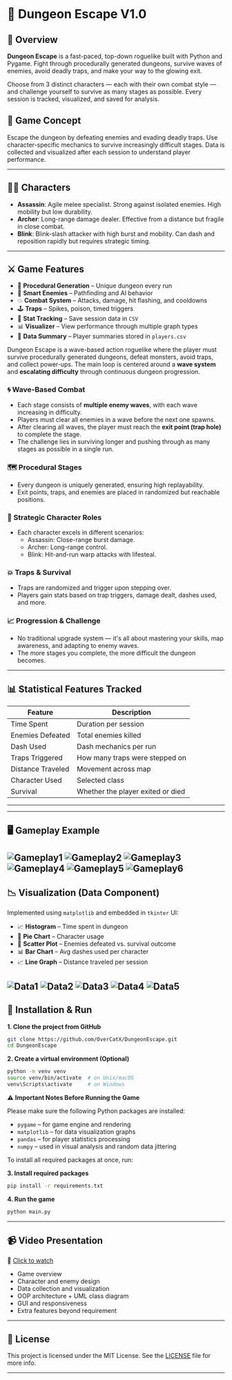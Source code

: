 
# 🐉 Dungeon Escape V1.0

## 🧭 Overview
**Dungeon Escape** is a fast-paced, top-down roguelike built with Python and Pygame.
Fight through procedurally generated dungeons, survive waves of enemies, avoid deadly traps, and make your way to the glowing exit.

Choose from 3 distinct characters — each with their own combat style — and challenge yourself to survive as many stages as possible. Every session is tracked, visualized, and saved for analysis.

## 🚀 Game Concept
Escape the dungeon by defeating enemies and evading deadly traps. Use character-specific mechanics to survive increasingly difficult stages. Data is collected and visualized after each session to understand player performance.

---

## 🧙‍♂️ Characters

- **Assassin**: Agile melee specialist. Strong against isolated enemies. High mobility but low durability.
- **Archer**: Long-range damage dealer. Effective from a distance but fragile in close combat.
- **Blink**: Blink-slash attacker with high burst and mobility. Can dash and reposition rapidly but requires strategic timing.

---

## ⚔️ Game Features

- 🔁 **Procedural Generation** – Unique dungeon every run
- 🧠 **Smart Enemies** – Pathfinding and AI behavior
- 💥 **Combat System** – Attacks, damage, hit flashing, and cooldowns
- 🕹️ **Traps** – Spikes, poison, timed triggers
- 💾 **Stat Tracking** – Save session data in `CSV`
- 📊 **Visualizer** – View performance through multiple graph types
- 📁 **Data Summary** – Player summaries stored in `players.csv`

Dungeon Escape is a wave-based action roguelike where the player must survive procedurally generated dungeons, defeat monsters, avoid traps, and collect power-ups. The main loop is centered around a **wave system** and **escalating difficulty** through continuous dungeon progression.

### 🌀 Wave-Based Combat
- Each stage consists of **multiple enemy waves**, with each wave increasing in difficulty.
- Players must clear all enemies in a wave before the next one spawns.
- After clearing all waves, the player must reach the **exit point (trap hole)** to complete the stage.
- The challenge lies in surviving longer and pushing through as many stages as possible in a single run.

### 🗺️ Procedural Stages
- Every dungeon is uniquely generated, ensuring high replayability.
- Exit points, traps, and enemies are placed in randomized but reachable positions.

### 🎯 Strategic Character Roles
- Each character excels in different scenarios:
  - Assassin: Close-range burst damage.
  - Archer: Long-range control.
  - Blink: Hit-and-run warp attacks with lifesteal.

### 💥 Traps & Survival
- Traps are randomized and trigger upon stepping over.
- Players gain stats based on trap triggers, damage dealt, dashes used, and more.

### 📈 Progression & Challenge
- No traditional upgrade system — it's all about mastering your skills, map awareness, and adapting to enemy waves.
- The more stages you complete, the more difficult the dungeon becomes.
---

## 📊 Statistical Features Tracked

| Feature | Description |
|--------|-------------|
| Time Spent | Duration per session |
| Enemies Defeated | Total enemies killed |
| Dash Used | Dash mechanics per run |
| Traps Triggered | How many traps were stepped on |
| Distance Traveled | Movement across map |
| Character Used | Selected class |
| Survival | Whether the player exited or died |

---

---
## 🖥️ Gameplay Example
![Gameplay1](https://github.com/OverCatX/DungeonEscape/blob/main/screenshots/gameplay/1_home_screen.png?raw=true)
![Gameplay2](https://github.com/OverCatX/DungeonEscape/blob/main/screenshots/gameplay/6_charactor_blink.png?raw=true)
![Gameplay3](https://github.com/OverCatX/DungeonEscape/blob/main/screenshots/gameplay/9_blink_playing.png?raw=true)
![Gameplay4](https://github.com/OverCatX/DungeonEscape/blob/main/screenshots/gameplay/8_archer_playing.png?raw=true)
![Gameplay5](https://github.com/OverCatX/DungeonEscape/blob/main/screenshots/gameplay/11_health_item.png?raw=true)
![Gameplay6](https://github.com/OverCatX/DungeonEscape/blob/main/screenshots/gameplay/2_individual_player_stat_overview.png?raw=true)
---

## 📉 Visualization (Data Component)

Implemented using `matplotlib` and embedded in `tkinter` UI:

- 📈 **Histogram** – Time spent in dungeon
- 🥧 **Pie Chart** – Character usage
- 🔵 **Scatter Plot** – Enemies defeated vs. survival outcome
- 📊 **Bar Chart** – Avg dashes used per character
- 📈 **Line Graph** – Distance traveled per session

![Data1](https://github.com/OverCatX/DungeonEscape/blob/main/screenshots/visualization/Histogram_Time_Spending.png?raw=true)
![Data2](https://github.com/OverCatX/DungeonEscape/blob/main/screenshots/visualization/Bar_Average_Dash_by_Charactor.png?raw=true)
![Data3](https://github.com/OverCatX/DungeonEscape/blob/main/screenshots/visualization/Line_Distance_Traveled.png?raw=true)
![Data4](https://github.com/OverCatX/DungeonEscape/blob/main/screenshots/visualization/Pie_Chart_Charactor_Used.png?raw=true)
![Data5](https://github.com/OverCatX/DungeonEscape/blob/main/screenshots/visualization/Scatter_Enemies_vs_Survival.png?raw=true)
---

## 🧪 Installation & Run

**1. Clone the project from GitHub**
```bash
git clone https://github.com/OverCatX/DungeonEscape.git
cd DungeonEscape
```

**2. Create a virtual environment (Optional)**
```bash
python -m venv venv
source venv/bin/activate  # on Unix/macOS
venv\Scripts\activate     # on Windows
```

⚠️ **Important Notes Before Running the Game**

Please make sure the following Python packages are installed:

- `pygame` – for game engine and rendering
- `matplotlib` – for data visualization graphs
- `pandas` – for player statistics processing
- `numpy` – used in visual analysis and random data jittering

To install all required packages at once, run:

**3. Install required packages**
```bash
pip install -r requirements.txt
```

**4. Run the game**
```bash
python main.py
```

---

## 📹 Video Presentation

🎥 [Click to watch](https://youtube.com/your_video_link)

- Game overview
- Character and enemy design
- Data collection and visualization
- OOP architecture + UML class diagram
- GUI and responsiveness
- Extra features beyond requirement

---

## 📜 License

This project is licensed under the MIT License. See the [LICENSE](./LICENSE) file for more info.

---

